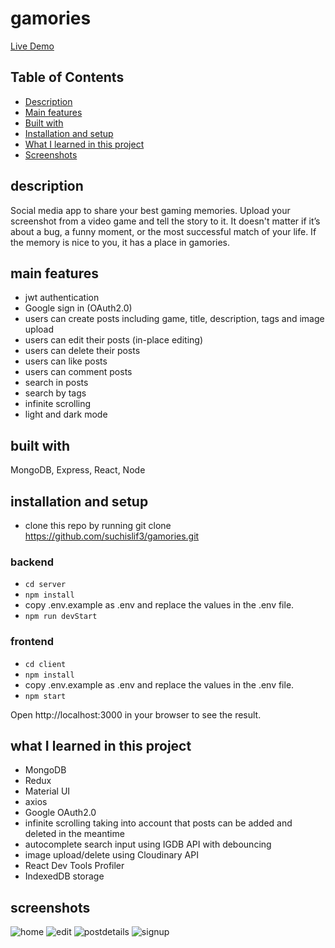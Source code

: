 # gamories
[Live Demo](https://gamories.vercel.app/)

## Table of Contents

- [Description](#description)
- [Main features](#main-features)
- [Built with](#built-with)
- [Installation and setup](#installation-and-setup)
- [What I learned in this project](#what-i-learned-in-this-project)
- [Screenshots](#screenshots)

## description
Social media app to share your best gaming memories.
Upload your screenshot from a video game and tell the story to it.
It doesn't matter if it’s about a bug, a funny moment, or the most successful match of your life.
If the memory is nice to you, it has a place in gamories.

## main features
- jwt authentication
- Google sign in (OAuth2.0)
- users can create posts including game, title, description, tags and image upload
- users can edit their posts (in-place editing)
- users can delete their posts
- users can like posts
- users can comment posts
- search in posts
- search by tags
- infinite scrolling
- light and dark mode

## built with
MongoDB, Express, React, Node

## installation and setup
- clone this repo by running git clone https://github.com/suchislif3/gamories.git

### backend
- `cd server`
- `npm install`
- copy .env.example as .env and replace the values in the .env file.
- `npm run devStart`

### frontend
- `cd client`
- `npm install`
- copy .env.example as .env and replace the values in the .env file.
- `npm start`

Open http://localhost:3000 in your browser to see the result.

## what I learned in this project
- MongoDB
- Redux
- Material UI
- axios
- Google OAuth2.0
- infinite scrolling taking into account that posts can be added and deleted in the meantime
- autocomplete search input using IGDB API with debouncing
- image upload/delete using Cloudinary API
- React Dev Tools Profiler
- IndexedDB storage

## screenshots
![home](https://user-images.githubusercontent.com/79847008/168468652-37493de4-68a7-4614-a60a-c2e5f19b8716.png)
![edit](https://user-images.githubusercontent.com/79847008/168468610-112480e5-18a4-4542-bd05-eb0d2267fdf2.png)
![postdetails](https://user-images.githubusercontent.com/79847008/168468705-3e628352-c339-46ec-b6d8-517bd58f145a.png)
![signup](https://user-images.githubusercontent.com/79847008/168468686-d88d81bc-4d46-404c-bc8f-e40eee0ee75c.png)
